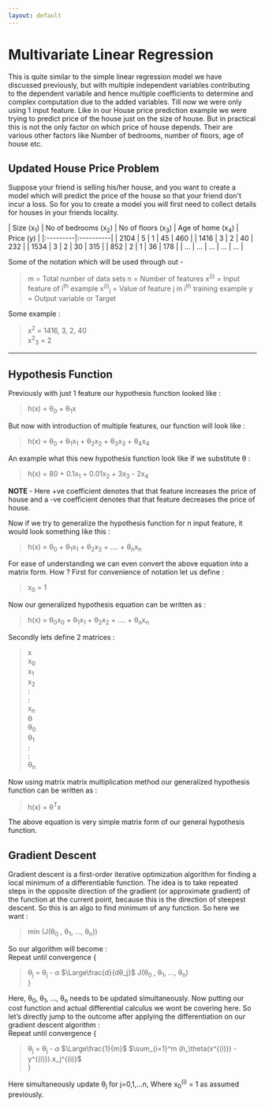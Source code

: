 ```yaml
---
layout: default
---
```



 <script type="text/x-mathjax-config">
    MathJax.Hub.Config({
      tex2jax: {
        skipTags: ['script', 'noscript', 'style', 'textarea', 'pre'],
        inlineMath: [['$','$']]
      }
    });
  </script>
  <script src="https://cdn.mathjax.org/mathjax/latest/MathJax.js?config=TeX-AMS-MML_HTMLorMML" type="text/javascript"></script> 

# Multivariate Linear Regression

This is quite similar to the simple linear regression model we have discussed previously, but with multiple independent variables contributing to the dependent variable and hence multiple coefficients to determine and complex computation due to the added variables. Till now we were only using 1 input feature. Like in our House price prediction example we were trying to predict price of the house just on the size of house. But in practical this is not the only factor on which price of house depends. Their are various other factors like Number of bedrooms, number of floors, age of house etc.

## Updated House Price Problem

Suppose your friend is selling his/her house, and you want to create a model which will predict the price of the house so that your friend don't incur a loss. So for you to create a model you will first need to collect details for houses in your friends locality. 

| Size (x<sub>1</sub>) | No of bedrooms (x<sub>2</sub>) | No of floors (x<sub>3</sub>) | Age of home (x<sub>4</sub>) | Price (y) |
|:---------|:----------|
| 2104     | 5     | 1      | 45     | 460       |
| 1416     | 3     | 2      | 40     | 232       |
| 1534     | 3     | 2      | 30     | 315       |
| 852      | 2     | 1      | 36     | 178       |
| ...      | ...       | ...       | ...       | ...       |

Some of the notation which will be used through out -
> m = Total number of data sets
> n = Number of features
> x<sup>(i)</sup> = Input feature of i<sup>th</sup> example
> x<sup>(i)</sup><sub>j</sub> = Value of feature j in i<sup>th</sup> training example
> y = Output variable or Target

Some example :
> x<sup>2</sup> = 1416, 3, 2, 40<br>
> x<sup>2</sup><sub>3</sub> = 2

* * *

## Hypothesis Function

Previously with just 1 feature our hypothesis function looked like :
> h(x) = θ<sub>0</sub> + θ<sub>1</sub>x

But now with introduction of multiple features, our function will look like :
> h(x) = θ<sub>0</sub> + θ<sub>1</sub>x<sub>1</sub> + θ<sub>2</sub>x<sub>2</sub> + θ<sub>3</sub>x<sub>3</sub> + θ<sub>4</sub>x<sub>4</sub>

An example what this new hypothesis function look like if we substitute θ :
> h(x) = 80 + 0.1x<sub>1</sub> + 0.01x<sub>2</sub> + 3x<sub>3</sub> - 2x<sub>4</sub>

**NOTE** - Here +ve coefficient denotes that that feature increases the price of house and a -ve coefficient denotes that that feature decreases the price of house.

Now if we try to generalize the hypothesis function for n input feature, it would look something like this :
> h(x) = θ<sub>0</sub> + θ<sub>1</sub>x<sub>1</sub> + θ<sub>2</sub>x<sub>2</sub> + .... + θ<sub>n</sub>x<sub>n</sub>

For ease of understanding we can even convert the above equation into a matrix form. How ? 
First for convenience of notation let us define : 
> x<sub>0</sub> = 1

Now our generalized hypothesis equation can be written as :
> h(x) = θ<sub>0</sub>x<sub>0</sub> + θ<sub>1</sub>x<sub>1</sub> + θ<sub>2</sub>x<sub>2</sub> + .... + θ<sub>n</sub>x<sub>n</sub>

Secondly lets define 2 matrices :
> x<br>
> x<sub>0</sub><br>
> x<sub>1</sub><br>
> x<sub>2</sub><br>
> :<br>
> :<br>
> x<sub>n</sub><br>
> θ<br>
> θ<sub>0</sub><br>
> θ<sub>1</sub><br>
> :<br>
> :<br>
> θ<sub>n</sub><br>

Now using matrix matrix multiplication method our generalized hypothesis function can be written as :
> h(x) = θ<sup>T</sup>x

The above equation is very simple matrix form of our general hypothesis function.

## Gradient Descent

Gradient descent is a first-order iterative optimization algorithm for finding a local minimum of a differentiable function. The idea is to take repeated steps in the opposite direction of the gradient (or approximate gradient) of the function at the current point, because this is the direction of steepest descent. So this is an algo to find minimum of any function. So here we want :
> min (J(θ<sub>0</sub> , θ<sub>1</sub>, ..., θ<sub>n</sub>))

So our algorithm will become : <br>
Repeat until convergence {
> θ<sub>j</sub> = θ<sub>j</sub> - $\alpha$ $\Large\frac{d}{dθ_j}$ J(θ<sub>0</sub> , θ<sub>1</sub>, ..., θ<sub>n</sub>) <br>
}

Here, θ<sub>0</sub>, θ<sub>1</sub>, ..., θ<sub>n</sub> needs to be updated simultaneously. Now putting our cost function and actual differential calculus we wont be covering here. So let’s directly jump to the outcome after applying the differentiation on our gradient descent algorithm :<br>
Repeat until convergence {
> θ<sub>j</sub> = θ<sub>j</sub> - $\alpha$ $\Large\frac{1}{m}$ $\sum_{i=1}^m (h_\theta(x^{(i)}) - y^{(i)}).x_j^{(i)}$<br>
}<br>

Here simultaneously update θ<sub>j</sub> for j=0,1,...n, Where x<sub>0</sub><sup>(i)</sup> = 1 as assumed previously.
